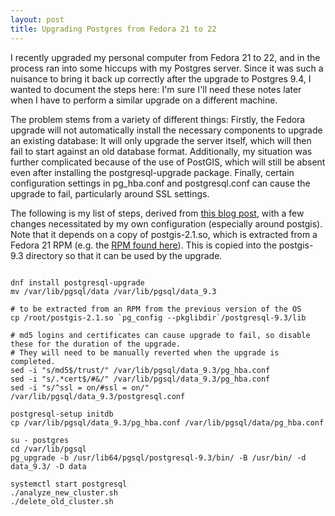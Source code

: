 ```yaml
---
layout: post
title: Upgrading Postgres from Fedora 21 to 22
---
```


I recently upgraded my personal computer from Fedora 21 to 22, and in the process ran into some hiccups with my Postgres server. Since it was such a nuisance to bring it back up correctly after the upgrade to Postgres 9.4, I wanted to document the steps here: I'm sure I'll need these notes later when I have to perform a similar upgrade on a different machine.

The problem stems from a variety of different things: Firstly, the Fedora upgrade will not automatically install the necessary components to upgrade an existing database: It will only upgrade the server itself, which will then fail to start against an old database format. Additionally, my situation was further complicated because of the use of PostGIS, which will still be absent even after installing the postgresql-upgrade package. Finally, certain configuration settings in pg_hba.conf and postgresql.conf can cause the upgrade to fail, particularly around SSL settings.

The following is my list of steps, derived from [this blog post](http://tso.bzb.us/2015/05/postgresql-upgrade-fedora-22.html), with a few changes necessitated by my own configuration (especially around postgis). Note that it depends on a copy of postgis-2.1.so, which is extracted from a Fedora 21 RPM (e.g. the [RPM found here](http://koji.fedoraproject.org/koji/buildinfo?buildID=625650)). This is copied into the postgis-9.3 directory so that it can be used by the upgrade.

```

dnf install postgresql-upgrade
mv /var/lib/pgsql/data /var/lib/pgsql/data_9.3

# to be extracted from an RPM from the previous version of the OS
cp /root/postgis-2.1.so `pg_config --pkglibdir`/postgresql-9.3/lib

# md5 logins and certificates can cause upgrade to fail, so disable these for the duration of the upgrade.
# They will need to be manually reverted when the upgrade is completed.
sed -i "s/md5$/trust/" /var/lib/pgsql/data_9.3/pg_hba.conf
sed -i "s/.*cert$/#&/" /var/lib/pgsql/data_9.3/pg_hba.conf
sed -i "s/^ssl = on/#ssl = on/" /var/lib/pgsql/data_9.3/postgresql.conf

postgresql-setup initdb
cp /var/lib/pgsql/data_9.3/pg_hba.conf /var/lib/pgsql/data/pg_hba.conf

su - postgres
cd /var/lib/pgsql
pg_upgrade -b /usr/lib64/pgsql/postgresql-9.3/bin/ -B /usr/bin/ -d data_9.3/ -D data

systemctl start postgresql
./analyze_new_cluster.sh
./delete_old_cluster.sh

```

